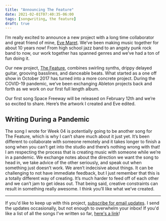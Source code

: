 ```yaml
---
title: "Announcing The Feature"
date: 2021-02-01T07:40:35-06:00
tags: [songwriting, the feature]
draft: true
---
```


I’m really excited to announce a new project with a long time collaborator and great friend of mine, [Eve Maret](https://www.evemaret.com/). We’ve been making music together for about 10 years now! From high school jazz band to an angsty punk rock band to now, our work together has spanned genres and we’ve had a ton of fun doing it.

<!--more-->

Our new project, [The Feature](https://thefeaturemusic.bandcamp.com/), combines swirling synths, drippy delayed guitar, grooving basslines, and danceable beats. What started as a one off show in October 2017 has turned into a more concrete project. During the COVID-19 pandemic, we’ve been exchanging Ableton projects back and forth as we work on our first full length album.

Our first song Space Freeway will be released on February 12th and we’re so excited to share. Here’s the artwork I created and Eve edited.


## Writing During a Pandemic

The song I wrote for Week 04 is potentially going to be another song for The Feature, which is why I can’t share much about it just yet. It’s been different to collaborate with someone remotely and it takes longer to finish a song when you can’t get into the studio and there’s nothing wrong with that! I am respecting the process that is creating music with someone while we’re in a pandemic. We exchange notes about the direction we want the song to head in, we take advice of the other seriously, and speak out when something just doesn’t work. We aren’t indecisive about things. It can be challenging to not have immediate feedback, but I just remember that this is a totally different way of creating. It’s much harder to feed off of each other and we can’t jam to get ideas out. That being said, creative constraints can result in something really awesome. I think you’ll like what we’ve created.

* * *

If you'd like to keep up with this project, [subscribe for email updates](https://tinyletter.com/writingasongaweek). I send the updates occasionally, but not enough to overwhelm your inbox! If you'd like a list of all the songs I've written so far, [here's a link](https://writingasongaweek.com/posts/2021-epochs/)!